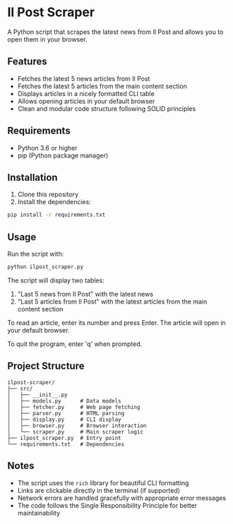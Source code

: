 # Il Post Scraper

A Python script that scrapes the latest news from Il Post and allows you to open them in your browser.

## Features

- Fetches the latest 5 news articles from Il Post
- Fetches the latest 5 articles from the main content section
- Displays articles in a nicely formatted CLI table
- Allows opening articles in your default browser
- Clean and modular code structure following SOLID principles

## Requirements

- Python 3.6 or higher
- pip (Python package manager)

## Installation

1. Clone this repository
2. Install the dependencies:
```bash
pip install -r requirements.txt
```

## Usage

Run the script with:
```bash
python ilpost_scraper.py
```

The script will display two tables:
1. "Last 5 news from Il Post" with the latest news
2. "Last 5 articles from Il Post" with the latest articles from the main content section

To read an article, enter its number and press Enter. The article will open in your default browser.

To quit the program, enter 'q' when prompted.

## Project Structure

```
ilpost-scraper/
├── src/
│   ├── __init__.py
│   ├── models.py      # Data models
│   ├── fetcher.py     # Web page fetching
│   ├── parser.py      # HTML parsing
│   ├── display.py     # CLI display
│   ├── browser.py     # Browser interaction
│   └── scraper.py     # Main scraper logic
├── ilpost_scraper.py  # Entry point
└── requirements.txt   # Dependencies
```

## Notes

- The script uses the `rich` library for beautiful CLI formatting
- Links are clickable directly in the terminal (if supported)
- Network errors are handled gracefully with appropriate error messages
- The code follows the Single Responsibility Principle for better maintainability
